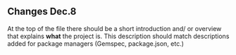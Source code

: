 ## Changes Dec.8

At the top of the file there should be a short introduction and/ or overview that explains **what** the project is. This description should match descriptions added for package managers (Gemspec, package.json, etc.)
